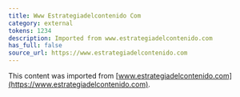 ```yaml
---
title: Www Estrategiadelcontenido Com
category: external
tokens: 1234
description: Imported from www.estrategiadelcontenido.com
has_full: false
source_url: https://www.estrategiadelcontenido.com
---
```


This content was imported from [www.estrategiadelcontenido.com](https://www.estrategiadelcontenido.com).

